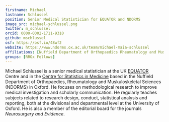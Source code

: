 ```yaml
---
firstname: Michael
lastname: Schlussel
position: Senior Medical Statistician for EQUATOR and NDORMS
image_src: michael-schlussel.png
twitter: m_schlussel
orcid: 0000-0002-1711-9310
github: mschlussel
osf: https://osf.io/48wf2
website: https://www.ndorms.ox.ac.uk/team/michael-maia-schlussel
affiliations: [Nuffield Department of Orthopaedics Rheumatology and Muskuloskeletal Sciences, Medical Sciences Division]
groups: [RROx Fellows]
---
```


Michael Schlussel is a senior medical statistician at the UK [EQUATOR](https://www.equator-network.org/) Centre and in the [Centre for Statistics in Medicine](https://www.ndorms.ox.ac.uk/csm) based in the Nuffield Department of Orthopaedics, Rheumatology and Muskuloskeletal Sciences (NDORMS) in Oxford. He focuses on methodological research to improve medical investigation and scholarly communication. He regularly teaches subjects related to research design, conduct, statistical analysis and reporting, both at the divisional and departmental level at the University of Oxford. He is also a member of the editorial board for the journals *Neurosurgery and Evidence*.
